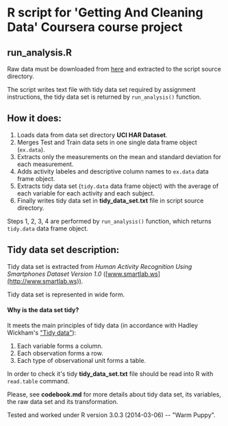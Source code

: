 R script for 'Getting And Cleaning Data' Coursera course project
================================================================

run_analysis.R
--------------

Raw data must be downloaded from [here](https://d396qusza40orc.cloudfront.net/getdata%2Fprojectfiles%2FUCI%20HAR%20Dataset.zip) and extracted to the script source directory.

The script writes text file with tidy data set required by assignment instructions, the tidy data set is returned by `run_analysis()` function.

How it does:
------------

1. Loads data from data set directory __UCI HAR Dataset__.
2. Merges Test and Train data sets in one single data frame object (`ex.data`).
3. Extracts only the measurements on the mean and standard deviation for each measurement.
4. Adds activity labeles and descriptive column names to `ex.data` data frame object.
5. Extracts tidy data set (`tidy.data` data frame object) with the average of each variable for each activity and each subject.
6. Finally writes tidy data set in __tidy_data_set.txt__ file in script source directory.

Steps 1, 2, 3, 4 are performed by `run_analysis()` function, which returns `tidy.data` data frame object.

Tidy data set description:
--------------------------

Tidy data set is extracted from _Human Activity Recognition Using Smartphones Dataset Version 1.0_ ([www.smartlab.ws](http://www.smartlab.ws)).

Tidy data set is represented in wide form.

#### Why is the data set tidy?

It meets the main principles of tidy data (in accordance with Hadley Wickham's ["Tidy data"](http://vita.had.co.nz/papers/tidy-data.pdf)):
1. Each variable forms a column.
2. Each observation forms a row.
3. Each type of observational unit forms a table.

In order to check it's tidy __tidy_data_set.txt__ file should be read into R with `read.table` command.

Please, see __codebook.md__ for more details about tidy data set, its variables, the raw data set and its transformation.

Tested and worked under R version 3.0.3 (2014-03-06) -- "Warm Puppy".

